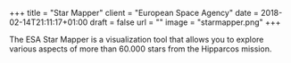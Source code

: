 +++
title = "Star Mapper"
client = "European Space Agency"
date = 2018-02-14T21:11:17+01:00
draft = false
url = ""
image = "starmapper.png"
+++

The ESA Star Mapper is a visualization tool that allows you to explore various aspects of more than 60.000 stars from the Hipparcos mission.